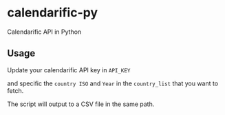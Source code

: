 # calendarific-py
Calendarific API in Python

Usage
--------------------

Update your calendarific API key in `API_KEY` 

and specific the `country ISO` and `Year` in the `country_list` that you want to fetch.

The script will output to a CSV file in the same path.
